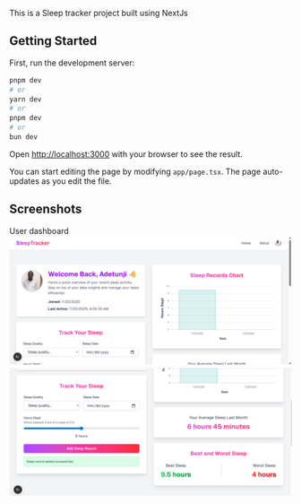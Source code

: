 This is a Sleep tracker project built using NextJs

## Getting Started

First, run the development server:

```bash
pnpm dev
# or
yarn dev
# or
pnpm dev
# or
bun dev
```

Open [http://localhost:3000](http://localhost:3000) with your browser to see the result.

You can start editing the page by modifying `app/page.tsx`. The page auto-updates as you edit the file.

## Screenshots
User dashboard
![User dashboard](./public/sample-1.png)
![User dashboard](./public/sample-2.png)
